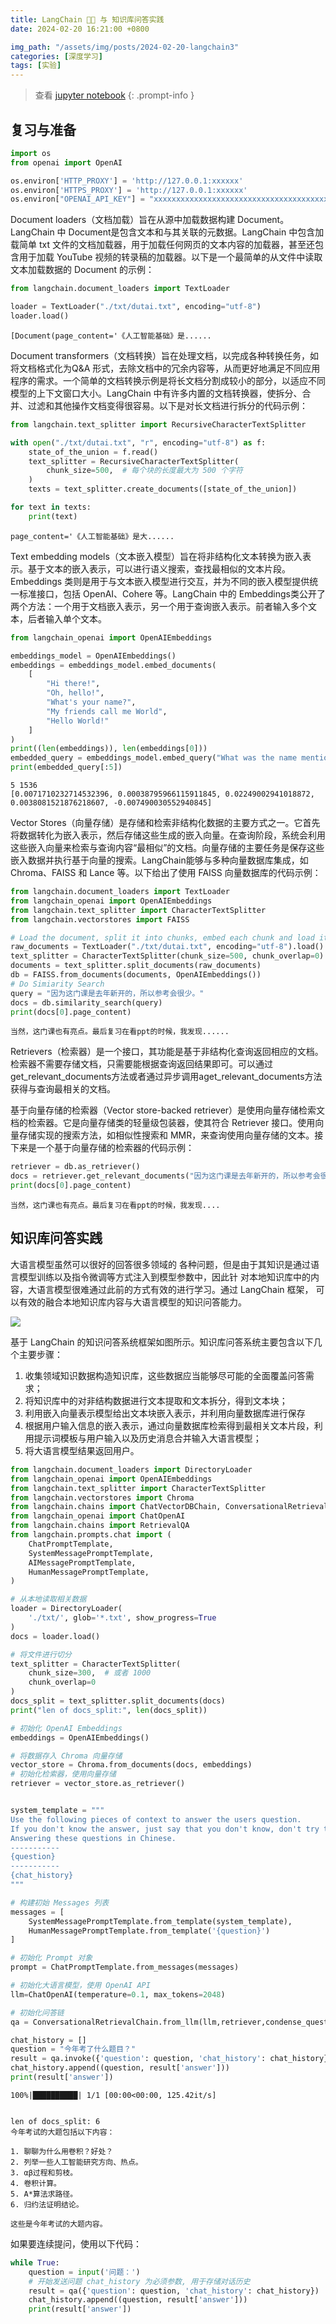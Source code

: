 ```yaml
---
title: LangChain 🦜️🔗 与 知识库问答实践
date: 2024-02-20 16:21:00 +0800

img_path: "/assets/img/posts/2024-02-20-langchain3"
categories: [深度学习]
tags: [实验]
---
```


> 查看 [jupyter notebook](https://gitee.com/horizon-mind/qmmms-py-torch-practice/blob/master/%E4%BB%A3%E7%A0%81/qms_21_langchain%20%E4%B8%8E%20%E7%9F%A5%E8%AF%86%E5%BA%93%E9%97%AE%E7%AD%94%E5%AE%9E%E8%B7%B5.ipynb)
{: .prompt-info }

## 复习与准备

```python
import os
from openai import OpenAI

os.environ['HTTP_PROXY'] = 'http://127.0.0.1:xxxxxx'
os.environ['HTTPS_PROXY'] = 'http://127.0.0.1:xxxxxx'
os.environ["OPENAI_API_KEY"] = "xxxxxxxxxxxxxxxxxxxxxxxxxxxxxxxxxxxxxxxxxx"
```

Document loaders（文档加载）旨在从源中加载数据构建 Document。LangChain 中 Document是包含文本和与其关联的元数据。LangChain 中包含加载简单 txt 文件的文档加载器，用于加载任何网页的文本内容的加载器，甚至还包含用于加载 YouTube 视频的转录稿的加载器。以下是一个最简单的从文件中读取文本加载数据的 Document 的示例：


```python
from langchain.document_loaders import TextLoader

loader = TextLoader("./txt/dutai.txt", encoding="utf-8")
loader.load()
```


    [Document(page_content='《人工智能基础》是......

Document transformers（文档转换）旨在处理文档，以完成各种转换任务，如将文档格式化为Q&A 形式，去除文档中的冗余内容等，从而更好地满足不同应用程序的需求。一个简单的文档转换示例是将长文档分割成较小的部分，以适应不同模型的上下文窗口大小。LangChain 中有许多内置的文档转换器，使拆分、合并、过滤和其他操作文档变得很容易。以下是对长文档进行拆分的代码示例：


```python
from langchain.text_splitter import RecursiveCharacterTextSplitter

with open("./txt/dutai.txt", "r", encoding="utf-8") as f:
    state_of_the_union = f.read()
    text_splitter = RecursiveCharacterTextSplitter(
        chunk_size=500,  # 每个块的长度最大为 500 个字符
    )
    texts = text_splitter.create_documents([state_of_the_union])

for text in texts:
    print(text)
```

    page_content='《人工智能基础》是大......


Text embedding models（文本嵌入模型）旨在将非结构化文本转换为嵌入表示。基于文本的嵌入表示，可以进行语义搜索，查找最相似的文本片段。Embeddings 类则是用于与文本嵌入模型进行交互，并为不同的嵌入模型提供统一标准接口，包括 OpenAI、Cohere 等。LangChain 中的 Embeddings类公开了两个方法：一个用于文档嵌入表示，另一个用于查询嵌入表示。前者输入多个文本，后者输入单个文本。


```python
from langchain_openai import OpenAIEmbeddings

embeddings_model = OpenAIEmbeddings()
embeddings = embeddings_model.embed_documents(
    [
        "Hi there!",
        "Oh, hello!",
        "What's your name?",
        "My friends call me World",
        "Hello World!"
    ]
)
print((len(embeddings)), len(embeddings[0]))
embedded_query = embeddings_model.embed_query("What was the name mentioned in this session?")
print(embedded_query[:5])
```

    5 1536
    [0.0071710232714532396, 0.00038795966115911845, 0.02249002941018872, 0.0038081521876218607, -0.007490030552940845]


Vector Stores（向量存储）是存储和检索非结构化数据的主要方式之一。它首先将数据转化为嵌入表示，然后存储这些生成的嵌入向量。在查询阶段，系统会利用这些嵌入向量来检索与查询内容“最相似”的文档。向量存储的主要任务是保存这些嵌入数据并执行基于向量的搜索。LangChain能够与多种向量数据库集成，如 Chroma、FAISS 和 Lance 等。以下给出了使用 FAISS 向量数据库的代码示例：


```python
from langchain.document_loaders import TextLoader
from langchain_openai import OpenAIEmbeddings
from langchain.text_splitter import CharacterTextSplitter
from langchain.vectorstores import FAISS

# Load the document, split it into chunks, embed each chunk and load it into the vector store.
raw_documents = TextLoader("./txt/dutai.txt", encoding="utf-8").load()
text_splitter = CharacterTextSplitter(chunk_size=500, chunk_overlap=0)
documents = text_splitter.split_documents(raw_documents)
db = FAISS.from_documents(documents, OpenAIEmbeddings())
# Do Simiarity Search
query = "因为这门课是去年新开的，所以参考会很少。"
docs = db.similarity_search(query)
print(docs[0].page_content)

```

    当然，这门课也有亮点。最后复习在看ppt的时候，我发现......


Retrievers（检索器）是一个接口，其功能是基于非结构化查询返回相应的文档。检索器不需要存储文档，只需要能根据查询返回结果即可。可以通过get_relevant_documents方法或者通过异步调用aget_relevant_documents方法获得与查询最相关的文档。

基于向量存储的检索器（Vector store-backed retriever）是使用向量存储检索文档的检索器。它是向量存储类的轻量级包装器，使其符合 Retriever 接口。使用向量存储实现的搜索方法，如相似性搜索和 MMR，来查询使用向量存储的文本。接下来是一个基于向量存储的检索器的代码示例：


```python
retriever = db.as_retriever()
docs = retriever.get_relevant_documents("因为这门课是去年新开的，所以参考会很少。")
print(docs[0].page_content)
```

    当然，这门课也有亮点。最后复习在看ppt的时候，我发现....


## 知识库问答实践

大语言模型虽然可以很好的回答很多领域的
各种问题，但是由于其知识是通过语言模型训练以及指令微调等方式注入到模型参数中，因此针
对本地知识库中的内容，大语言模型很难通过此前的方式有效的进行学习。通过 LangChain 框架，
可以有效的融合本地知识库内容与大语言模型的知识问答能力。

![](t77.png)

基于 LangChain 的知识问答系统框架如图所示。知识库问答系统主要包含以下几个主要步骤：

1. 收集领域知识数据构造知识库，这些数据应当能够尽可能的全面覆盖问答需求；
2. 将知识库中的对非结构数据进行文本提取和文本拆分，得到文本块；
3. 利用嵌入向量表示模型给出文本块嵌入表示，并利用向量数据库进行保存
4. 根据用户输入信息的嵌入表示，通过向量数据库检索得到最相关文本片段，利用提示词模板与用户输入以及历史消息合并输入大语言模型；
5. 将大语言模型结果返回用户。


```python
from langchain.document_loaders import DirectoryLoader
from langchain_openai import OpenAIEmbeddings
from langchain.text_splitter import CharacterTextSplitter
from langchain.vectorstores import Chroma
from langchain.chains import ChatVectorDBChain, ConversationalRetrievalChain
from langchain_openai import ChatOpenAI
from langchain.chains import RetrievalQA
from langchain.prompts.chat import (
    ChatPromptTemplate,
    SystemMessagePromptTemplate,
    AIMessagePromptTemplate,
    HumanMessagePromptTemplate,
)

# 从本地读取相关数据
loader = DirectoryLoader(
    './txt/', glob='*.txt', show_progress=True
)
docs = loader.load()

# 将文件进行切分
text_splitter = CharacterTextSplitter(
    chunk_size=300,  # 或者 1000
    chunk_overlap=0
)
docs_split = text_splitter.split_documents(docs)
print("len of docs_split:", len(docs_split))

# 初始化 OpenAI Embeddings
embeddings = OpenAIEmbeddings()

# 将数据存入 Chroma 向量存储
vector_store = Chroma.from_documents(docs, embeddings)
# 初始化检索器，使用向量存储
retriever = vector_store.as_retriever()


system_template = """
Use the following pieces of context to answer the users question.
If you don't know the answer, just say that you don't know, don't try to make up an answer.
Answering these questions in Chinese.
-----------
{question}
-----------
{chat_history}
"""

# 构建初始 Messages 列表
messages = [
    SystemMessagePromptTemplate.from_template(system_template),
    HumanMessagePromptTemplate.from_template('{question}')
]

# 初始化 Prompt 对象
prompt = ChatPromptTemplate.from_messages(messages)

# 初始化大语言模型，使用 OpenAI API
llm=ChatOpenAI(temperature=0.1, max_tokens=2048)

# 初始化问答链
qa = ConversationalRetrievalChain.from_llm(llm,retriever,condense_question_prompt=prompt)

chat_history = []
question = "今年考了什么题目？"
result = qa.invoke({'question': question, 'chat_history': chat_history})
chat_history.append((question, result['answer']))
print(result['answer'])
```

    100%|██████████| 1/1 [00:00<00:00, 125.42it/s]


    len of docs_split: 6
    今年考试的大题包括以下内容：
    
    1. 聊聊为什么用卷积？好处？
    2. 列举一些人工智能研究方向、热点。
    3. αβ过程和剪枝。
    4. 卷积计算。
    5. A*算法求路径。
    6. 归约法证明结论。
    
    这些是今年考试的大题内容。


如果要连续提问，使用以下代码：


```python
while True:
    question = input('问题：')
    # 开始发送问题 chat_history 为必须参数, 用于存储对话历史
    result = qa({'question': question, 'chat_history': chat_history})
    chat_history.append((question, result['answer']))
    print(result['answer'])
```
